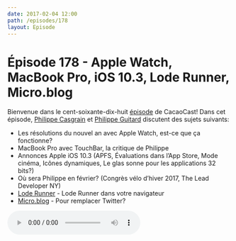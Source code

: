 ```yaml
---
date: 2017-02-04 12:00
path: /episodes/178
layout: Episode
---
```

# Épisode 178 - Apple Watch, MacBook Pro, iOS 10.3, Lode Runner, Micro.blog
<p>Bienvenue dans le cent-soixante-dix-huit <a href="https://archive.org/download/cacaocast/cacaocast_178.mp3" title="CacaoCast Episode 178">épisode</a> de CacaoCast! Dans cet épisode, <a href="http://www.twitter.com/philippec" title="Philippe Casgrain sur Twitter">Philippe Casgrain</a> et <a href="http://www.twitter.com/philippeguitard" title="Philippe Guitard sur Twitter">Philippe Guitard</a> discutent des sujets suivants:</p>
<ul><li>Les résolutions du nouvel an avec Apple Watch, est-ce que ça fonctionne?</li>
<li>MacBook Pro avec TouchBar, la critique de Philippe</li>
<li>Annonces Apple iOS 10.3 (APFS, Évaluations dans l’App Store, Mode cinéma, Icônes dynamiques, Le glas sonne pour les applications 32 bits?)</li>
<li>Où sera Philippe en février? (Congrès vélo d’hiver 2017, The Lead Developer NY)</li>
<li><a href="http://shapeof.com/archives/2017/1/lode_runner_in_your_browser.html" title="Lode Runner">Lode Runner</a> - Lode Runner dans votre navigateur</li>
<li><a href="http://micro.blog" title="Lode Runner">Micro.blog</a> - Pour remplacer Twitter?</li>
</ul>
<p><audio controls><source src="https://archive.org/download/cacaocast/cacaocast_178.mp3" type="audio/mpeg"><source src="https://archive.org/download/cacaocast/cacaocast_178.mp3" type="audio/mp4">Votre navigateur ne supporte pas l'élément audio / Your browser does not support the audio element.</audio></p>
